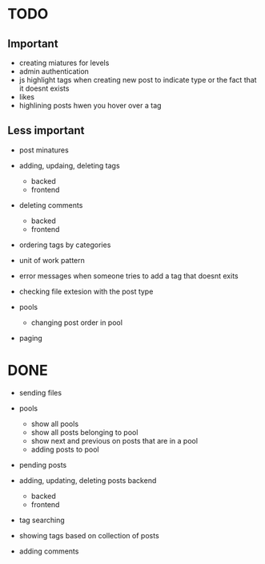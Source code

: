 # TODO
## Important
- creating miatures for levels
- admin authentication
- js highlight tags when creating new post to indicate type or the fact that it doesnt exists
- likes
- highlining posts hwen you hover over a tag

## Less important

- post minatures
- adding, updaing, deleting tags
	- backed
	- frontend
- deleting comments
	- backed
	- frontend

- ordering tags by categories
- unit of work pattern

- error messages when someone tries to add a tag that doesnt exits
- checking file extesion with the post type

- pools
	- changing post order in pool

- paging


# DONE
- sending files
- pools
	- show all pools
	- show all posts belonging to pool
	- show next and previous on posts that are in a pool
	- adding posts to pool

- pending posts

- adding, updating, deleting posts backend
	- backed
	- frontend


- tag searching 
- showing tags based on collection of posts

- adding comments